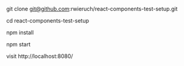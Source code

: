 git clone git@github.com:rwieruch/react-components-test-setup.git

cd react-components-test-setup

npm install

npm start

visit http://localhost:8080/
